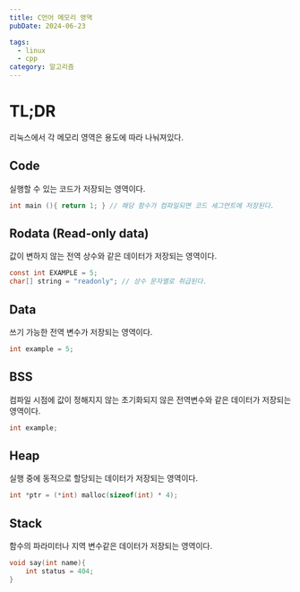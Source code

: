 ```yaml
---
title: C언어 메모리 영역
pubDate: 2024-06-23

tags:
  - linux
  - cpp
category: 알고리즘
---
```


# TL;DR

리눅스에서 각 메모리 영역은 용도에 따라 나눠져있다.

## Code

실행할 수 있는 코드가 저장되는 영역이다.

```c
int main (){ return 1; } // 해당 함수가 컴파일되면 코드 세그먼트에 저장된다.
```

## Rodata (Read-only data)

값이 변하지 않는 전역 상수와 같은 데이터가 저장되는 영역이다.

```c
const int EXAMPLE = 5;
char[] string = "readonly"; // 상수 문자열로 취급된다.
```

## Data

쓰기 가능한 전역 변수가 저장되는 영역이다.

```c
int example = 5;
```

## BSS

컴파일 시점에 값이 정해지지 않는 초기화되지 않은 전역변수와 같은 데이터가 저장되는 영역이다.

```c
int example;
```

## Heap

실행 중에 동적으로 할당되는 데이터가 저장되는 영역이다.

```c
int *ptr = (*int) malloc(sizeof(int) * 4);
```

## Stack

함수의 파라미터나 지역 변수같은 데이터가 저장되는 영역이다.

```c
void say(int name){
	int status = 404;
}
```
